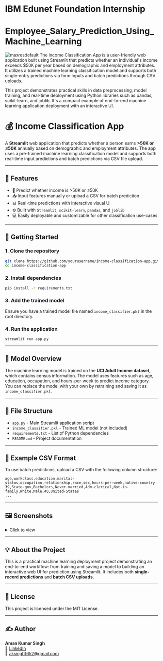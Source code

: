 # IBM Edunet Foundation Internship
# Employee_Salary_Prediction_Using_Machine_Learning
![maxresdefault](https://github.com/user-attachments/assets/889722b0-177e-406d-bb7b-5cfdc6e0f24e)
The Income Classification App is a user-friendly web application built using Streamlit that predicts whether an individual's income exceeds $50K per year based on demographic and employment attributes. It utilizes a trained machine learning classification model and supports both single-entry predictions via form inputs and batch predictions through CSV uploads.

This project demonstrates practical skills in data preprocessing, model training, and real-time deployment using Python libraries such as pandas, scikit-learn, and joblib. It's a compact example of end-to-end machine learning application deployment with an interactive UI.


# 💰 Income Classification App

A **Streamlit** web application that predicts whether a person earns **>50K or ≤50K** annually based on demographic and employment attributes. The app uses a pre-trained machine learning classification model and supports both real-time input predictions and batch predictions via CSV file upload.

---

## 📌 Features

- 🎯 Predict whether income is >50K or ≤50K
- 📥 Input features manually or upload a CSV for batch prediction
- 📊 Real-time predictions with interactive visual UI
- ⚙️ Built with `Streamlit`, `scikit-learn`, `pandas`, and `joblib`
- 💻 Easily deployable and customizable for other classification use-cases

---

## 🚀 Getting Started

### 1. Clone the repository
```bash
git clone https://github.com/yourusername/income-classification-app.git
cd income-classification-app
```

### 2. Install dependencies
```bash
pip install -r requirements.txt
```

### 3. Add the trained model
Ensure you have a trained model file named `income_classifier.pkl` in the root directory.

### 4. Run the application
```bash
streamlit run app.py
```

---

## 🧠 Model Overview

The machine learning model is trained on the **UCI Adult Income dataset**, which contains census information. The model uses features such as age, education, occupation, and hours-per-week to predict income category. You can replace the model with your own by retraining and saving it as `income_classifier.pkl`.

---

## 📁 File Structure

- `app.py` - Main Streamlit application script
- `income_classifier.pkl` - Trained ML model (not included)
- `requirements.txt` - List of Python dependencies
- `README.md` - Project documentation

---

## 📂 Example CSV Format

To use batch predictions, upload a CSV with the following column structure:

```csv
age,workclass,education,marital-status,occupation,relationship,race,sex,hours-per-week,native-country
39,State-gov,Bachelors,Never-married,Adm-clerical,Not-in-family,White,Male,40,United-States
...
```

---

## 🖼️ Screenshots

<details>
<summary>Click to view</summary>

**Sidebar Input Interface**  
![Single Prediction](screenshots/single_prediction.png)

**Batch Upload and Prediction Output**  
![Batch Prediction](screenshots/batch_prediction.png)

</details>

---

## 💡 About the Project

This is a practical machine learning deployment project demonstrating an end-to-end workflow: from training and saving a model to building an interactive web UI for prediction using Streamlit. It includes both **single-record predictions** and **batch CSV uploads**.

---

## 📜 License

This project is licensed under the MIT License.

---

## ✍️ Author

**Aman Kumar Singh**  
🔗 [LinkedIn](https://www.linkedin.com/in/aman-kumar-singh-71a090206)  
📧 aksingh1652@gmail.com
